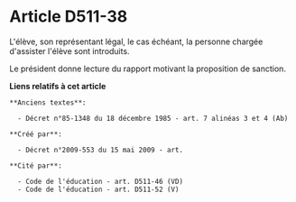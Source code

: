 # Article D511-38

L'élève, son représentant légal, le cas échéant, la personne chargée d'assister l'élève sont introduits.

Le président donne lecture du rapport motivant la proposition de sanction.

**Liens relatifs à cet article**

	**Anciens textes**:

	  - Décret n°85-1348 du 18 décembre 1985 - art. 7 alinéas 3 et 4 (Ab)

	**Créé par**:

	  - Décret n°2009-553 du 15 mai 2009 - art.

	**Cité par**:

	  - Code de l'éducation - art. D511-46 (VD)
	  - Code de l'éducation - art. D511-52 (V)

